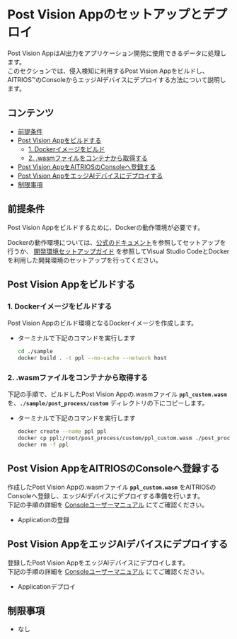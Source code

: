 # Post Vision Appのセットアップとデプロイ

Post Vision AppはAI出力をアプリケーション開発に使用できるデータに処理します。</br>
このセクションでは、侵入検知に利用するPost Vision Appをビルドし、AITRIOS&trade;のConsoleからエッジAIデバイスにデプロイする方法について説明します。

## コンテンツ <!-- omit in toc -->

- [前提条件](#前提条件)
- [Post Vision Appをビルドする](#post-vision-appをビルドする)
  - [1. Dockerイメージをビルド](#1-dockerイメージをビルドする)
  - [2. .wasmファイルをコンテナから取得する](#2-wasmファイルをコンテナから取得する)
- [Post Vision AppをAITRIOSのConsoleへ登録する](#post-vision-appをaitriosのconsoleへ登録する)
- [Post Vision AppをエッジAIデバイスにデプロイする](#post-vision-appをエッジaiデバイスにデプロイする)
- [制限事項](#制限事項)

## 前提条件

Post Vision Appをビルドするために、Dockerの動作環境が必要です。

Dockerの動作環境については、[公式のドキュメント](https://matsuand.github.io/docs.docker.jp.onthefly/get-docker/)を参照してセットアップを行うか、
[開発環境セットアップガイド](https://developer.aitrios.sony-semicon.com/development-guides/get-started/setup-dev/) を参照してVisual Studio CodeとDockerを利用した開発環境のセットアップを行ってください。

## Post Vision Appをビルドする

### 1. Dockerイメージをビルドする

Post Vision Appのビルド環境となるDockerイメージを作成します。

- ターミナルで下記のコマンドを実行します

  ```bash
  cd ./sample
  docker build . -t ppl --no-cache --network host
  ```

### 2. .wasmファイルをコンテナから取得する

下記の手順で、ビルドしたPost Vision Appの.wasmファイル **`ppl_custom.wasm`** を、**`./sample/post_process/custom`** ディレクトリの下にコピーします。

- ターミナルで下記のコマンドを実行します

  ```bash
  docker create --name ppl ppl
  docker cp ppl:/root/post_process/custom/ppl_custom.wasm ./post_process/custom
  docker rm -f ppl
  ```

## Post Vision AppをAITRIOSのConsoleへ登録する

作成したPost Vision Appの.wasmファイル **`ppl_custom.wasm`** をAITRIOSのConsoleへ登録し、エッジAIデバイスにデプロイする準備を行います。</br>
下記の手順の詳細を [Consoleユーザーマニュアル](https://developer.aitrios.sony-semicon.com/file/download/console-developer-edition-ui-manual) にてご確認ください。

- Applicationの登録

## Post Vision AppをエッジAIデバイスにデプロイする

登録したPost Vision AppをエッジAIデバイスにデプロイします。</br>
下記の手順の詳細を [Consoleユーザーマニュアル](https://developer.aitrios.sony-semicon.com/file/download/console-developer-edition-ui-manual) にてご確認ください。

- Applicationデプロイ

## 制限事項

- なし
